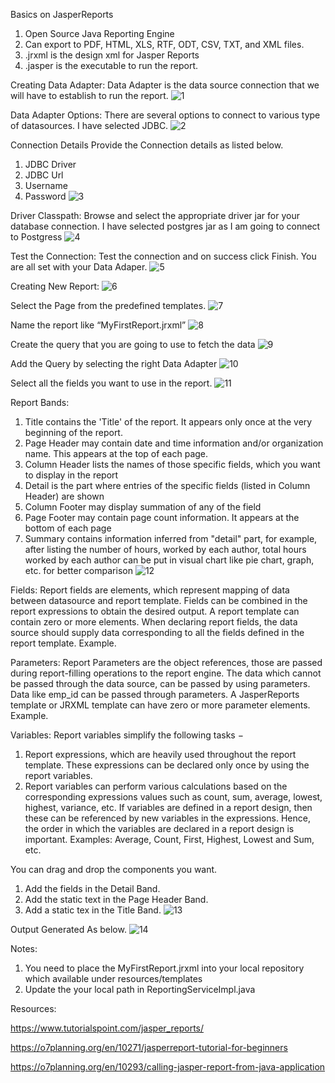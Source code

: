 Basics on JasperReports 

1.	Open Source Java Reporting Engine
2.	Can export to PDF, HTML, XLS, RTF, ODT, CSV, TXT, and XML files.
3.	.jrxml is the design xml for Jasper Reports
4.	.jasper is the executable to run the report.

Creating Data Adapter:
Data Adapter is the data source connection that we will have to establish to run the report.
![1](https://user-images.githubusercontent.com/32309517/54247173-4ae6a900-450e-11e9-9482-4c7368a85dd3.jpg)
 

Data Adapter Options:
There are several options to connect to various type of datasources.
I have selected JDBC.
![2](https://user-images.githubusercontent.com/32309517/54247239-9436f880-450e-11e9-9577-6e51f9823931.jpg)

Connection Details
Provide the Connection details as listed below.
1.	JDBC Driver
2.	JDBC Url
3.	Username
4.	Password
![3](https://user-images.githubusercontent.com/32309517/54247243-99944300-450e-11e9-9377-aa11b39cc43c.jpg)
 

Driver Classpath:
Browse and select the appropriate driver jar for your database connection.
I have selected postgres jar as I am going to connect to Postgress
![4](https://user-images.githubusercontent.com/32309517/54247248-a153e780-450e-11e9-91cc-c1d9564ea11e.jpg)

Test the Connection:
Test the connection and on success click Finish. You are all set with your Data Adaper.
![5](https://user-images.githubusercontent.com/32309517/54247252-a7e25f00-450e-11e9-85c0-76c2cbdae4e1.jpg)



Creating New Report:
![6](https://user-images.githubusercontent.com/32309517/54247253-a7e25f00-450e-11e9-8df5-6f730d760e7a.jpg)

Select the Page from the predefined templates.
![7](https://user-images.githubusercontent.com/32309517/54247254-a87af580-450e-11e9-989a-a1ea5b6f2d11.jpg)

Name the report like “MyFirstReport.jrxml”
![8](https://user-images.githubusercontent.com/32309517/54247255-a87af580-450e-11e9-88b3-8337288f2cd1.jpg)

Create the query that you are going to use to fetch the data
![9](https://user-images.githubusercontent.com/32309517/54247256-a87af580-450e-11e9-85e2-1dcfd5b36204.jpg) 

Add the Query by selecting the right Data Adapter 
![10](https://user-images.githubusercontent.com/32309517/54247257-a87af580-450e-11e9-8036-cca2cbf81271.jpg)

Select all the fields you want to use in the report.
![11](https://user-images.githubusercontent.com/32309517/54247258-a87af580-450e-11e9-805d-d2e6e8a4ffaa.jpg)


Report Bands:
1.	Title contains the 'Title' of the report. It appears only once at the very beginning of the report.
2.	Page Header may contain date and time information and/or organization name. This appears at the top of each page.
3.	Column Header lists the names of those specific fields, which you want to display in the report
4.	Detail is the part where entries of the specific fields (listed in Column Header) are shown
5.	Column Footer may display summation of any of the field
6.	Page Footer may contain page count information. It appears at the bottom of each page
7.	Summary contains information inferred from "detail" part, for example, after listing the number of hours, worked by each author, total hours worked by each author can be put in visual chart like pie chart, graph, etc. for better comparison
![12](https://user-images.githubusercontent.com/32309517/54247259-a87af580-450e-11e9-8c68-17f531a3046f.jpg) 

Fields:
Report fields are elements, which represent mapping of data between datasource and report template. Fields can be combined in the report expressions to obtain the desired output. A report template can contain zero or more <field> elements. When declaring report fields, the data source should supply data corresponding to all the fields defined in the report template.
Example.
<field name = "emp_name" class = "java.lang.String">
   <fieldDescription><![CDATA[emp_name]]></fieldDescription>
</field>

Parameters:
Report Parameters are the object references, those are passed during report-filling operations to the report engine. The data which cannot be passed through the data source, can be passed by using parameters. Data like emp_id can be passed through parameters. A JasperReports template or JRXML template can have zero or more parameter elements.
Example.
<parameter name = "emp_id" class = "java.lang.String" />

Variables:
Report variables simplify the following tasks −
1.	Report expressions, which are heavily used throughout the report template. These expressions can be declared only once by using the report variables.
2.	Report variables can perform various calculations based on the corresponding expressions values such as count, sum, average, lowest, highest, variance, etc.
If variables are defined in a report design, then these can be referenced by new variables in the expressions. Hence, the order in which the variables are declared in a report design is important.
Examples: Average, Count, First, Highest, Lowest and Sum, etc.
<variable name = "emp_salary" class = "java.lang.Integer" incrementType = "Group"
   incrementGroup = "EmpGroup" calculation = "Sum">
   <variableExpression>
      <![CDATA[Boolean.TRUE]]>
   </variableExpression>
</variable>

You can drag and drop the components you want.
1.	Add the fields in the Detail Band. 
2.	Add the static text in the Page Header Band.
3.	Add a static tex in the Title Band.
![13](https://user-images.githubusercontent.com/32309517/54247260-a9138c00-450e-11e9-9adb-2188c2e8d031.jpg)

Output Generated As below.
![14](https://user-images.githubusercontent.com/32309517/54247261-a9138c00-450e-11e9-9828-788bd452db0f.jpg)

 Notes: 
 1.	You need to place the MyFirstReport.jrxml into your local repository which available under resources/templates
 2.	Update the your local path in ReportingServiceImpl.java
 
Resources:

https://www.tutorialspoint.com/jasper_reports/

https://o7planning.org/en/10271/jasperreport-tutorial-for-beginners

https://o7planning.org/en/10293/calling-jasper-report-from-java-application
